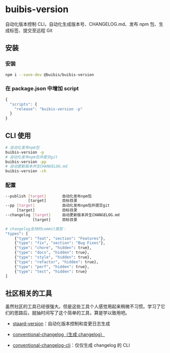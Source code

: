 # buibis-version

自动化版本控制 CLI，自动化生成版本号、CHANGELOG.md、发布 npm 包、生成标签、提交至远程 Git

## 安装

### 安装

```sh
npm i --save-dev @buibis/buibis-version
```

### 在 package.json 中增加 script

```javascript
{
  "scripts": {
    "release": "buibis-version -p"
  }
}
```

## CLI 使用

```bash
# 自动化发布npm包
buibis-version -p
# 自动化发布npm包并提交git
buibis-version -pp
# 自动更新版本并生CHANGELOG.md
buibis-version -ch
```

### 配置

```bash
--publish [target]       自动化发布npm包
          [target]       目标目录
--pp [target]            自动化发布npm包并提交git
     [target]            目标目录
--changelog [target]     自动更新版本并生CHANGELOG.md
            [target]     目标目录
```

```bash
# changelog支持的commit类型：
"types": [
    {"type": "feat", "section": "Features"},
    {"type": "fix", "section": "Bug Fixes"},
    {"type": "chore", "hidden": true},
    {"type": "docs", "hidden": true},
    {"type": "style", "hidden": true},
    {"type": "refactor", "hidden": true},
    {"type": "perf", "hidden": true},
    {"type": "test", "hidden": true}
]
```

## 社区相关的工具

虽然社区的工具已经很强大。但是这些工具个人感觉用起来稍微不习惯。学习了它们的思路后，就抽时间写了这个简单的工具，算是学以致用吧。

- [staard-version](https://github.com/conventional-changelog/standard-version)：自动化版本控制和变更日志生成

* [conventional-changelog（生成 changelog）](https://github.com/conventional-changelog/conventional-changelog/tree/master/packages/conventional-changelog)

* [conventional-changelog-cli](https://github.com/conventional-changelog/conventional-changelog/tree/master/packages/conventional-changelog-cli)：仅仅生成 changelog 的 CLI
